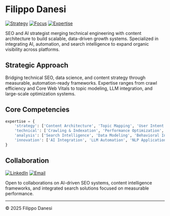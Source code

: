 # Filippo Danesi
[![Strategy](https://img.shields.io/badge/Strategy-SEO%20%7C%20Content-000?style=flat-square&logo=google&logoColor=white)](https://www.filippodanesi.com)
[![Focus](https://img.shields.io/badge/Focus-AI%20%7C%20Technology-111?style=flat-square&logo=openai&logoColor=white)](https://www.filippodanesi.com)
[![Expertise](https://img.shields.io/badge/Expertise-Search%20%7C%20Analytics-222?style=flat-square&logo=python&logoColor=white)](https://github.com/filippodanesi)

SEO and AI strategist merging technical engineering with content architecture to build scalable, data-driven growth systems. Specialized in integrating AI, automation, and search intelligence to expand organic visibility across platforms.

## Strategic Approach
Bridging technical SEO, data science, and content strategy through measurable, automation-ready frameworks. Expertise ranges from crawl efficiency and Core Web Vitals to topic modeling, LLM integration, and large-scale optimization systems.

## Core Competencies
```python
expertise = {
    'strategy': ['Content Architecture', 'Topic Mapping', 'User Intent Modeling'],
    'technical': ['Crawling & Indexation', 'Performance Optimization', 'Core Web Vitals'],
    'analysis': ['Search Intelligence', 'Data Modeling', 'Behavioral Insights'],
    'innovation': ['AI Integration', 'LLM Automation', 'NLP Applications']
}
```

## Collaboration
[![LinkedIn](https://img.shields.io/badge/LinkedIn-000000?style=for-the-badge&logo=linkedin&logoColor=white)](https://www.linkedin.com/in/filippodanesi/)
[![Email](https://img.shields.io/badge/Email-000000?style=for-the-badge&logo=gmail&logoColor=white)](mailto:hello@filippodanesi.com)

Open to collaborations on AI-driven SEO systems, content intelligence frameworks, and integrated search solutions focused on measurable performance.

---
© 2025 Filippo Danesi
